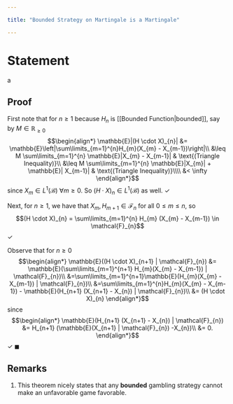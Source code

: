 ```yaml
---

title: "Bounded Strategy on Martingale is a Martingale"

---
```

# Statement
a

## Proof
First note that for $n \geq 1$ because $H_{n}$ is [[Bounded Function|bounded]], say by $M \in \mathbb{R}_{\geq 0}$ 
$$\begin{align*}
\mathbb{E}|(H \cdot X)_{n}| &= \mathbb{E}\left|\sum\limits_{m=1}^{n}H_{m}(X_{m} - X_{m-1})\right|\\
&\leq M \sum\limits_{m=1}^{n} \mathbb{E}|X_{m} - X_{m-1}| & \text{(Triangle Inequality)}\\
&\leq M \sum\limits_{m=1}^{n} \mathbb{E}|X_{m}| + \mathbb{E}| X_{m-1}| & \text{(Triangle Inequality)}\\\\
&< \infty
\end{align*}$$
since $X_{m} \in L^{1}(\mathcal{B})$ $\forall m \geq 0$. So $(H \cdot X)_{n} \in L^{1}(\mathcal{B})$ as well. $\checkmark$

Next, for $n \geq 1$, we have that $X_{m}, H_{m+1} \in \mathcal{F}_{n}$ for all $0 \leq m \leq n$, so
$$(H \cdot X)_{n} = \sum\limits_{m=1}^{n} H_{m} (X_{m} - X_{m-1}) \in \mathcal{F}_{n}$$
$\checkmark$

Observe that for $n \geq 0$
$$\begin{align*}
\mathbb{E}((H \cdot X)_{n+1} | \mathcal{F}_{n}) &= \mathbb{E}(\sum\limits_{m=1}^{n+1} H_{m}(X_{m} - X_{m-1}) | \mathcal{F}_{n})\\
&=\sum\limits_{m=1}^{n+1}\mathbb{E}(H_{m}(X_{m} - X_{m-1}) | \mathcal{F}_{n})\\
&=\sum\limits_{m=1}^{n}H_{m}(X_{m} - X_{m-1}) - \mathbb{E}(H_{n+1} (X_{n+1} - X_{n}) | \mathcal{F}_{n})\\
&= (H \cdot X)_{n}
\end{align*}$$
since
$$\begin{align*}
\mathbb{E}(H_{n+1} (X_{n+1} - X_{n}) | \mathcal{F}_{n}) &= H_{n+1} (\mathbb{E}(X_{n+1} | \mathcal{F}_{n}) -X_{n})\\
&= 0.
\end{align*}$$
$\checkmark$ $\blacksquare$

## Remarks
1. This theorem nicely states that any **bounded** gambling strategy cannot make an unfavorable game favorable.